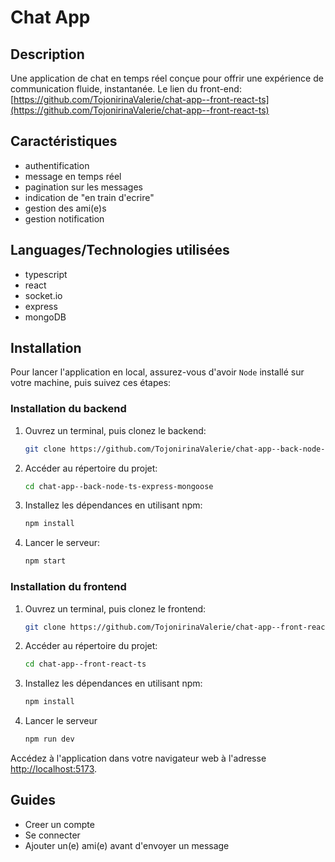 # Chat App

## Description

Une application de chat en temps réel conçue pour offrir une expérience de communication fluide, instantanée.
Le lien du front-end: [https://github.com/TojonirinaValerie/chat-app--front-react-ts](https://github.com/TojonirinaValerie/chat-app--front-react-ts)

## Caractéristiques

- authentification
- message en temps réel
- pagination sur les messages
- indication de "en train d'ecrire"
- gestion des ami(e)s
- gestion notification

## Languages/Technologies utilisées

- typescript
- react
- socket.io
- express
- mongoDB

## Installation

Pour lancer l'application en local, assurez-vous d'avoir `Node` installé sur votre machine, puis suivez ces étapes:

### Installation du backend

1. Ouvrez un terminal, puis clonez le backend:

   ```bash
   git clone https://github.com/TojonirinaValerie/chat-app--back-node-ts-express-mongoose.git
   ```

2. Accéder au répertoire du projet:
   ```bash
   cd chat-app--back-node-ts-express-mongoose
   ```
3. Installez les dépendances en utilisant npm:

   ```bash
   npm install
   ```

4. Lancer le serveur:
   ```bash
   npm start
   ```

### Installation du frontend

1. Ouvrez un terminal, puis clonez le frontend:
   ```bash
   git clone https://github.com/TojonirinaValerie/chat-app--front-react-ts.git
   ```
2. Accéder au répertoire du projet:
   ```bash
   cd chat-app--front-react-ts
   ```
3. Installez les dépendances en utilisant npm:

   ```bash
   npm install
   ```

4. Lancer le serveur

   ```bash
   npm run dev
   ```

Accédez à l'application dans votre navigateur web à l'adresse [http://localhost:5173](http://localhost:5173).

## Guides

- Creer un compte
- Se connecter
- Ajouter un(e) ami(e) avant d'envoyer un message
